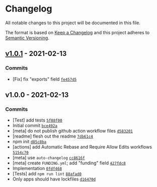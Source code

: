 # Changelog

All notable changes to this project will be documented in this file.

The format is based on [Keep a Changelog](https://keepachangelog.com/en/1.0.0/)
and this project adheres to [Semantic Versioning](https://semver.org/spec/v2.0.0.html).

## [v1.0.1](https://github.com/inspect-js/has-private-fields/compare/v1.0.0...v1.0.1) - 2021-02-13

### Commits

- [Fix] fix "exports" field [`fe457d5`](https://github.com/inspect-js/has-private-fields/commit/fe457d5c47c4b2450533b96d39fc46e9b97992a7)

## v1.0.0 - 2021-02-13

### Commits

- [Test] add tests [`5f88f00`](https://github.com/inspect-js/has-private-fields/commit/5f88f000a80a7e9a34f81349631692fc21c59182)
- Initial commit [`bce492a`](https://github.com/inspect-js/has-private-fields/commit/bce492af51f5acbcad2adf6a2299e046ca059f55)
- [meta] do not publish github action workflow files [`d583201`](https://github.com/inspect-js/has-private-fields/commit/d58320117658cf9c661f47c3751c56861c951366)
- [readme] flesh out the readme [`7db61c4`](https://github.com/inspect-js/has-private-fields/commit/7db61c4d57749148221ce51d4b1b51a5edde2a0c)
- npm init [`d85c8ba`](https://github.com/inspect-js/has-private-fields/commit/d85c8baf72e99eb59127e8f2250c2b4986cbdb23)
- [actions] add Automatic Rebase and Require Allow Edits workflows [`5154c70`](https://github.com/inspect-js/has-private-fields/commit/5154c70359a076d69e9f8bf5ce7e94d2ba8e5ec2)
- [meta] use `auto-changelog` [`cc8616f`](https://github.com/inspect-js/has-private-fields/commit/cc8616f5b82fa947f9d1c0b899a1fb336bbc8dd6)
- [meta] create `FUNDING.yml`; add "funding" field [`427fdc8`](https://github.com/inspect-js/has-private-fields/commit/427fdc80e1638db42490461b271abd17b298bcaf)
- Implementation [`0fdf468`](https://github.com/inspect-js/has-private-fields/commit/0fdf468e5aae979484bbcc855376403449186b83)
- [Tests] add `npm run lint` [`88afad0`](https://github.com/inspect-js/has-private-fields/commit/88afad039e297e3569c249f1b896b9df64b79c8e)
- Only apps should have lockfiles [`d16470d`](https://github.com/inspect-js/has-private-fields/commit/d16470dedc3f1c7f55564937241f9ebc2ca050af)
